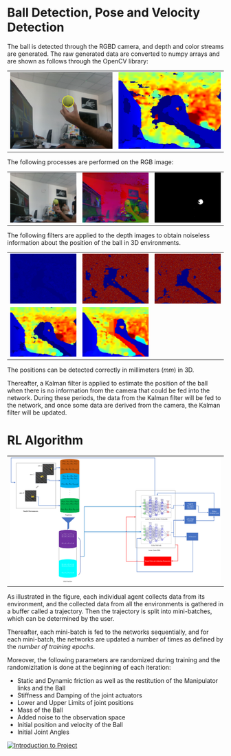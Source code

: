 # Ball Detection, Pose and Velocity Detection

The ball is detected through the RGBD camera, and depth and color streams are generated. The raw generated data are converted to numpy arrays and are shown as follows through the OpenCV library:

<table>
  <tr>
    <td><img src="Camera/Color_Image.png" alt="Raw Color Image" style="width: 100%;"/></td>
    <td><img src="Camera/Depth_Image.png" alt="Raw Depth Image" style="width: 100%;"/></td>
  </tr>
</table>

The following processes are performed on the RGB image:

<table>
  <tr>
    <td><img src="Camera/Blurred_Image.png" alt="Blurred Image" style="width: 100%;"/></td>
    <td><img src="Camera/hsv_Image.png" alt="HSV Image" style="width: 100%;"/></td>
    <td><img src="Camera/mask_yellow_Image.png" alt="Mask Yellow Image" style="width: 100%;"/></td>
  </tr>
</table>

The following filters are applied to the depth images to obtain noiseless information about the position of the ball in 3D environments.

<table>
  <tr>
    <td><img src="Camera/Disparity_Image.png" alt="Disparity Image" style="width: 100%;"/></td>
    <td><img src="Camera/Spatial_Filtered_Image.png" alt="Spatial Filtered Image" style="width: 100%;"/></td>
    <td><img src="Camera/Temporal_Filtered_Image.png" alt="Temporal Filtered Image" style="width: 100%;"/></td>
  </tr>
  <tr>
    <td><img src="Camera/Depth_Filtered_Image.png" alt="Depth Filtered Image" style="width: 100%;"/></td>
    <td><img src="Camera/Hole_Filled_Image.png" alt="Hole Filled Image" style="width: 100%;"/></td>
  </tr>
</table>

The positions can be detected correctly in millimeters ($mm$) in 3D.

Thereafter, a Kalman filter is applied to estimate the position of the ball when there is no information from the camera that could be fed into the network. During these periods, the data from the Kalman filter will be fed to the network, and once some data are derived from the camera, the Kalman filter will be updated.

# RL Algorithm
<table>
  <tr>
    <td><img src="RLAlgorithm/agent_diagrame.png" alt="Raw Color Image" style="width: 100%;"/></td>
  </tr>
</table>

As illustrated in the figure, each individual agent collects data from its environment, and the collected data from all the environments is gathered in a buffer called a trajectory. Then the trajectory is split into mini-batches, which can be determined by the user.

Thereafter, each mini-batch is fed to the networks sequentially, and for each mini-batch, the networks are updated a number of times as defined by the *number of training epochs*. 

Moreover, the following parameters are randomized during training and the randomizitation is done at the beginning of each iteration:

- Static and Dynamic friction as well as the restitution of the Manipulator links and the Ball
- Stiffness and Damping of the joint actuators
- Lower and Upper Limits of joint positions
- Mass of the Ball
- Added noise to the observation space
- Initial position and velocity of the Ball
- Initial Joint Angles

[![Introduction to Project](https://img.youtube.com/vi/WnKFt7gNdNU/0.jpg)](https://www.youtube.com/watch?v=WnKFt7gNdNU)

